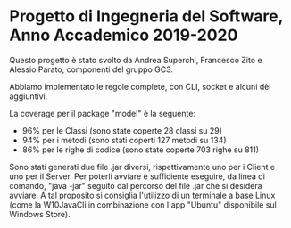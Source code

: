 # Progetto di Ingegneria del Software, Anno Accademico 2019-2020

Questo progetto è stato svolto da Andrea Superchi, Francesco Zito e Alessio Parato, componenti del gruppo GC3.

Abbiamo implementato le regole complete, con CLI, socket e alcuni dèi aggiuntivi.

La coverage per il package "model" è la seguente:
- 96% per le Classi (sono state coperte 28 classi su 29)
- 94% per i metodi (sono stati coperti 127 metodi su 134)
- 86% per le righe di codice (sono state coperte 703 righe su 811)

Sono stati generati due file .jar diversi, rispettivamente uno per i Client e uno per il Server. 
Per poterli avviare è sufficiente eseguire, da linea di comando, "java -jar" seguito dal percorso del file .jar che si desidera avviare. A tal proposito si consiglia l'utilizzo di un terminale a base Linux (come la W10JavaCli in combinazione con l'app "Ubuntu" disponibile sul Windows Store).

